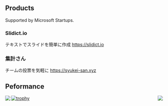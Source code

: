 ## Products
Supported by Microsoft Startups.
### Slidict.io
テキストでスライドを簡単に作成
https://slidict.io

### 集計さん
チームの投票を気軽に
https://syukei-san.xyz

## Peformance

[![trophy](https://github-profile-trophy.vercel.app/?username=yubele&rank=SECRET,SSS,SS,S,AAA,AA,A)](https://newsdict.io)
<a href="https://newsdict.io">
  <img align="left" src="https://github-readme-stats.vercel.app/api?username=yubele&title_color=fff&icon_color=79ff97&text_color=9f9f9f&bg_color=151515" />
</a>
<a href="https://newsdict.io">
  <img align="right" src="https://github-readme-stats.vercel.app/api/top-langs/?username=yubele&title_color=fff&icon_color=79ff97&text_color=9f9f9f&bg_color=151515&layout=compact" />
</a>
